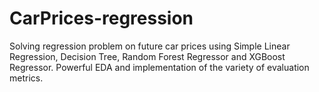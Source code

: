 # CarPrices-regression
Solving regression problem on future car prices using Simple Linear Regression, Decision Tree, Random Forest Regressor and XGBoost Regressor. Powerful EDA and implementation of the variety of evaluation metrics. 
